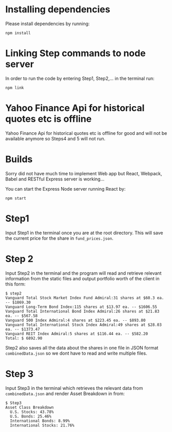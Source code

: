 
# Installing dependencies

Please install dependencies by running:

```
npm install
```

# Linking Step commands to node server

In order to run the code by entering Step1, Step2,... in the 
terminal run:
```
npm link
```
# Yahoo Finance Api for historical quotes etc is offline

Yahoo Finance Api for historical quotes etc is offline 
for good and will not be available anymore so Steps4 and 5 will not run.

# Builds

Sorry did not have much time to implement Web app but React, Webpack, Babel
and RESTful Express server is working...

You can start the Express Node server running React by:
```
npm start
```
# Step1 

Input Step1 in the terminal once you are at the root directory.
This will save the current price for the share in `fund_prices.json`.

# Step 2

Input Step2 in the terminal and the program will read and retrieve relevant information 
from the static files and output portfolio worth of the client in this form:

```
$ step2
Vanguard Total Stock Market Index Fund Admiral:31 shares at $60.3 ea. -- $1869.30
Vanguard Long-Term Bond Index:115 shares at $13.97 ea. -- $1606.55
Vanguard Total International Bond Index Admiral:26 shares at $21.83 ea. -- $567.58
Vanguard 500 Index Admiral:4 shares at $223.45 ea. -- $893.80
Vanguard Total International Stock Index Admiral:49 shares at $28.03 ea. -- $1373.47
Vanguard REIT Index Admiral:5 shares at $116.44 ea. -- $582.20
Total: $ 6892.90
```

Step2 also saves all the data about the shares in one file in JSON format `combinedData.json` 
so we dont have to read and write multiple files.

# Step 3

Input Step3 in the terminal which retrieves the relevant data from `combinedData.json` and render Asset Breakdown in from:

```
$ Step3
Asset Class Breakdown
  U.S. Stocks: 43.78%
  U.S. Bonds: 25.46%
  International Bonds: 8.99%
  International Stocks: 21.76%
```




